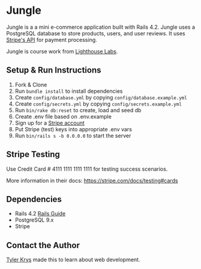 # Jungle

Jungle is a a mini e-commerce application built with Rails 4.2. Jungle uses a PostgreSQL database to store products, users, and user reviews. It uses [Stripe's API](https://stripe.com/docs/api) for payment processing.

Jungle is course work from [Lighthouse Labs](https://github.com/lighthouse-labs/).

## Setup & Run Instructions

1. Fork & Clone
2. Run `bundle install` to install dependencies
3. Create `config/database.yml` by copying `config/database.example.yml`
4. Create `config/secrets.yml` by copying `config/secrets.example.yml`
5. Run `bin/rake db:reset` to create, load and seed db
6. Create .env file based on .env.example
7. Sign up for a [Stripe account](https://stripe.com/)
8. Put Stripe (test) keys into appropriate .env vars
9. Run `bin/rails s -b 0.0.0.0` to start the server

## Stripe Testing

Use Credit Card # 4111 1111 1111 1111 for testing success scenarios.

More information in their docs: <https://stripe.com/docs/testing#cards>

## Dependencies

* Rails 4.2 [Rails Guide](http://guides.rubyonrails.org/v4.2/)
* PostgreSQL 9.x
* Stripe

## Contact the Author

[Tyler Krys](https://tylerkrys.ca) made this to learn about web development.
